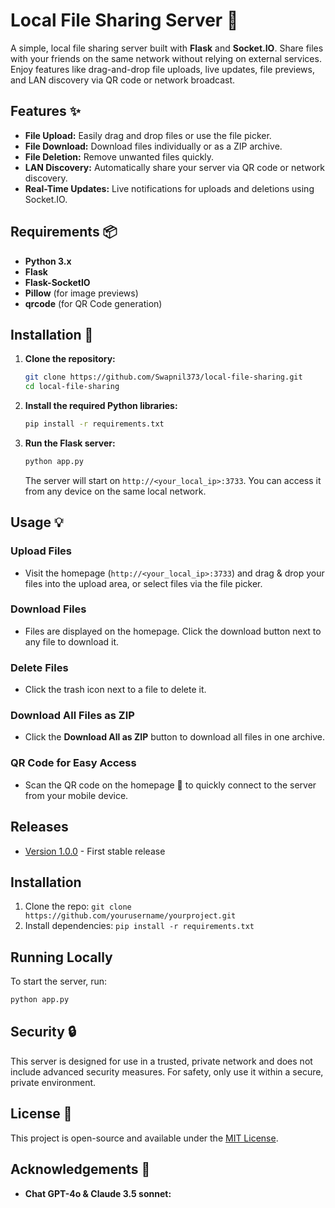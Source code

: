 # Local File Sharing Server 🚀

A simple, local file sharing server built with **Flask** and **Socket.IO**. Share files with your friends on the same network without relying on external services. Enjoy features like drag-and-drop file uploads, live updates, file previews, and LAN discovery via QR code or network broadcast.

## Features ✨

- **File Upload:** Easily drag and drop files or use the file picker.
- **File Download:** Download files individually or as a ZIP archive.
- **File Deletion:** Remove unwanted files quickly.
- **LAN Discovery:** Automatically share your server via QR code or network discovery.
- **Real-Time Updates:** Live notifications for uploads and deletions using Socket.IO.

## Requirements 📦

- **Python 3.x**
- **Flask**
- **Flask-SocketIO**
- **Pillow** (for image previews)
- **qrcode** (for QR Code generation)

## Installation 🔧

1. **Clone the repository:**

    ```bash
    git clone https://github.com/Swapnil373/local-file-sharing.git
    cd local-file-sharing
    ```

2. **Install the required Python libraries:**

    ```bash
    pip install -r requirements.txt
    ```

3. **Run the Flask server:**

    ```bash
    python app.py
    ```

    The server will start on `http://<your_local_ip>:3733`. You can access it from any device on the same local network.

## Usage 💡

### Upload Files

- Visit the homepage (`http://<your_local_ip>:3733`) and drag & drop your files into the upload area, or select files via the file picker.

### Download Files

- Files are displayed on the homepage. Click the download button next to any file to download it.

### Delete Files

- Click the trash icon next to a file to delete it.

### Download All Files as ZIP

- Click the **Download All as ZIP** button to download all files in one archive.

### QR Code for Easy Access

- Scan the QR code on the homepage 📱 to quickly connect to the server from your mobile device.

## Releases
- [Version 1.0.0](https://github.com/yourusername/yourproject/releases/tag/v1.0.0) - First stable release

## Installation
1. Clone the repo: `git clone https://github.com/yourusername/yourproject.git`
2. Install dependencies: `pip install -r requirements.txt`

## Running Locally
To start the server, run:
```bash
python app.py
```

## Security 🔒

This server is designed for use in a trusted, private network and does not include advanced security measures. For safety, only use it within a secure, private environment.

## License 📄

This project is open-source and available under the [MIT License](LICENSE).

## Acknowledgements 🙏

- **Chat GPT-4o & Claude 3.5 sonnet:**
